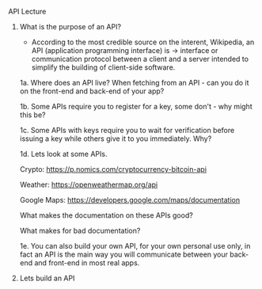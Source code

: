 API Lecture

1. What is the purpose of an API? 
    - According to the most credible source on the interent, Wikipedia, an API (application programming interface) is -> interface or communication protocol between a client and a server intended to simplify the building of client-side software.
    
    1a. Where does an API live? When fetching from an API - can you do it on the front-end and back-end of your app?

    1b. Some APIs require you to register for a key, some don't - why might this be?

    1c. Some APIs with keys require you to wait for verification before issuing a key while others give it to you immediately. Why? 

    1d. Lets look at some APIs.

    Crypto: https://p.nomics.com/cryptocurrency-bitcoin-api

    Weather: https://openweathermap.org/api

    Google Maps: https://developers.google.com/maps/documentation

    What makes the documentation on these APIs good?

    What makes for bad documentation? 

    1e. You can also build your own API, for your own personal use only, in fact an API is the main way you will communicate between your back-end and front-end in most real apps.

2. Lets build an API

    